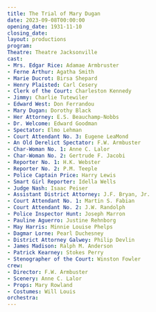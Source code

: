 ```yaml
---
title: The Trial of Mary Dugan
date: 2023-09-08T00:00:00
opening_date: 1931-11-10
closing_date:
layout: productions
program:
Theatre: Theatre Jacksonville
cast:
- Mrs. Edgar Rice: Adamae Armbruster
- Ferne Arthur: Agatha Smith
- Marie Ducrot: Birsa Shepard
- Henry Plaisted: Carl Cesery
- Clerk of the Court: Charleston Kennedy
- Jimmy: Charlie Tutewiler
- Edward West: Don Ferrandou
- Mary Dugan: Dorothy Black
- Her Attorney: E.S. Beauchamp-Nobbs
- Dr. Welcome: Edward Goodman
- Spectator: Elmo Lehman
- Court Attendant No. 3: Eugene LeaMond
- An Old Derelict Spectator: F.W. Armbuster
- Char-Woman No. 1: Anne C. Lalor
- Char-Woman No. 2: Gertrude F. Jacobi
- Reporter No. 1: H.K. Webster
- Reporter No. 2: P.M. Teeple
- Police Captain Price: Harry Lewis
- Smart Girl Reporter: Idella Wells
- Judge Nash: Isaac Peiser
- Assistant District Attorney: J.F. Bryan, Jr.
- Court Attendant No. 1: Martin S. Fabian
- Court Attendant No. 2: J.W. Randolph
- Police Inspector Hunt: Joseph Marron
- Pauline Aguerro: Justine Rehnborg
- May Harris: Minnie Louise Phelps
- Dagmar Lorne: Pearl Duchesney
- District Attorney Galwey: Philip Devlin
- James Madison: Ralph M. Anderson
- Patrick Kearney: Stokes Perry
- Stenographer of the Court: Winston Fowler
crew:
- Director: F.W. Armbuster
- Scenery: Anne C. Lalor
- Props: Mary Rowland
- Costumes: Will Louis
orchestra:
---
```

